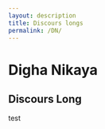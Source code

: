```yaml
---
layout: description
title: Discours longs
permalink: /DN/
---
```




# Digha Nikaya
## Discours Long

test
